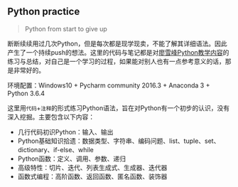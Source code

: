 ## Python practice
> Python from start to give up

断断续续用过几次Python，但是每次都是现学现卖，不能了解其详细语法。因此产生了一个持续push的想法。这里的代码与笔记都是对[廖雪峰Python教学内容](https://www.liaoxuefeng.com/wiki/1016959663602400)的练习与总结，对自己是一个学习的过程，如果能对别人也有一点参考意义的话，那是非常好的。

环境配置：Windows10 + Pycharm community 2016.3 + Anaconda 3 + Python 3.6.4

这里用`代码`+`注释`的形式练习Python语法，旨在对Python有一个初步的认识，没有深入挖掘。主要包含以下内容：

- 几行代码初识Python：输入、输出
- Python基础知识拾遗：数据类型、字符串、编码问题、list、tuple、set、dictionary、if-else、while
- Python函数：定义、调用、参数、递归
- 高级特性：切片、迭代、列表生成式、生成器、迭代器
- 函数式编程：高阶函数、返回函数、匿名函数、装饰器
